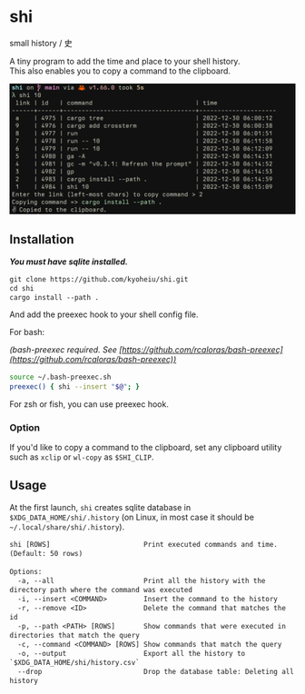 # shi

small history / 史

A tiny program to add the time and place to your shell history.\
This also enables you to copy a command to the clipboard.

![screenshot.png](screenshots/screenshot.png)

## Installation

_**You must have sqlite installed.**_

```
git clone https://github.com/kyoheiu/shi.git
cd shi
cargo install --path .
```

And add the preexec hook to your shell config file.

For bash:

_(bash-preexec required. See
[https://github.com/rcaloras/bash-preexec](https://github.com/rcaloras/bash-preexec))_

```bash
source ~/.bash-preexec.sh
preexec() { shi --insert "$@"; }
```

For zsh or fish, you can use preexec hook.

### Option

If you'd like to copy a command to the clipboard, set any clipboard utility such
as `xclip` or `wl-copy` as `$SHI_CLIP`.

## Usage

At the first launch, `shi` creates sqlite database in
`$XDG_DATA_HOME/shi/.history` (on Linux, in most case it should be
`~/.local/share/shi/.history`).

```
shi [ROWS]                       Print executed commands and time. (Default: 50 rows)

Options:
  -a, --all                      Print all the history with the directory path where the command was executed
  -i, --insert <COMMAND>         Insert the command to the history
  -r, --remove <ID>              Delete the command that matches the id
  -p, --path <PATH> [ROWS]       Show commands that were executed in directories that match the query
  -c, --command <COMMAND> [ROWS] Show commands that match the query
  -o, --output                   Export all the history to `$XDG_DATA_HOME/shi/history.csv`
  --drop                         Drop the database table: Deleting all history
```
